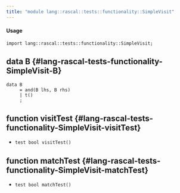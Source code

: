 ```yaml
---
title: "module lang::rascal::tests::functionality::SimpleVisit"
---
```


#### Usage

`import lang::rascal::tests::functionality::SimpleVisit;`

## data B {#lang-rascal-tests-functionality-SimpleVisit-B}

```rascal
data B  
     = and(B lhs, B rhs)
     | t()
     ;
```

## function visitTest {#lang-rascal-tests-functionality-SimpleVisit-visitTest}

* ``test bool visitTest()``

## function matchTest {#lang-rascal-tests-functionality-SimpleVisit-matchTest}

* ``test bool matchTest()``

